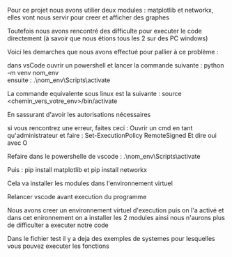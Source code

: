 Pour ce projet nous avons utilier deux modules :
matplotlib et networkx, elles vont nous servir pour creer et afficher des graphes

Toutefois nous avons rencontré des difficulte pour executer le code directement (à savoir que nous étions tous
les 2 sur des PC windows)

Voici les demarches que nous avons effectué pour pallier à ce problème :

dans vsCode ouvrir un powershell et lancer la commande suivante :
  python -m venv nom_env      
  ensuite :
  .\nom_env\Scripts\activate  

  La commande equivalente sous linux est la suivante :
  source <chemin_vers_votre_env>/bin/activate

  En sassurant d'avoir les autorisations nécessaires 

  si vous rencontrez une erreur, faites ceci :
  Ouvrir un cmd en tant qu'administrateur et faire :
  Set-ExecutionPolicy RemoteSigned
  Et dire oui avec O

  Refaire dans le powershelle de vscode :
  .\nom_env\Scripts\activate

  Puis :
  pip install matplotlib et 
  pip install networkx

Cela va installer les modules dans l'environnement virtuel 

Relancer vscode avant execution du programme

Nous avons creer un environnement virtuel d'execution puis on l'a activé et dans cet enironnement on a installer les 2 modules
ainsi nous n'aurons plus de difficulter a executer notre code

Dans le fichier test il y a deja des exemples de systemes pour lesquelles vous pouvez executer les fonctions
